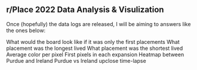 ## r/Place 2022 Data Analysis & Visulization

Once (hopefully) the data logs are released, I will be aiming to answers like the ones below:

What would the board look like if it was only the first placements
What placement was the longest lived
What placement was the shortest lived
Average color per pixel
First pixels in each expansion
Heatmap between Purdue and Ireland
Purdue vs Ireland upclose time-lapse
